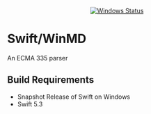 <p align="center">
  <a href="https://github.com/compnerd/swift-winmd/actions?query=workflow%3Awindows"><img alt="Windows Status" src="https://github.com/compnerd/swift-winmd/workflows/windows/badge.svg"></a>
</p>

# Swift/WinMD

An ECMA 335 parser

## Build Requirements

- Snapshot Release of Swift on Windows
- Swift 5.3
